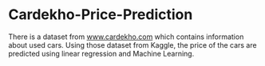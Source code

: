 # Cardekho-Price-Prediction
There is a dataset from www.cardekho.com which contains information about used cars. Using those dataset from Kaggle, the price of the cars are predicted using linear regression and Machine Learning.
